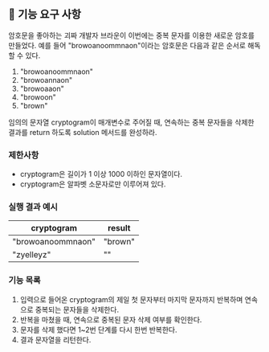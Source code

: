 ## 🚀 기능 요구 사항

암호문을 좋아하는 괴짜 개발자 브라운이 이번에는 중복 문자를 이용한 새로운 암호를 만들었다. 예를 들어 "browoanoommnaon"이라는 암호문은 다음과 같은 순서로 해독할 수 있다.

1. "browoanoommnaon"
2. "browoannaon"
3. "browoaaon"
4. "browoon"
5. "brown"

임의의 문자열 cryptogram이 매개변수로 주어질 때, 연속하는 중복 문자들을 삭제한 결과를 return 하도록 solution 메서드를 완성하라.

### 제한사항

- cryptogram은 길이가 1 이상 1000 이하인 문자열이다.
- cryptogram은 알파벳 소문자로만 이루어져 있다.

### 실행 결과 예시

| cryptogram | result |
| --- | --- |
| "browoanoommnaon" | "brown" |
| "zyelleyz" | "" |

### 기능 목록
1. 입력으로 들어온 cryptogram의 제일 첫 문자부터 마지막 문자까지 반복하며 연속으로 중복되는 문자들을 삭제한다.
2. 반복을 마쳤을 때, 연속으로 중복된 문자 삭제 여부를 확인한다.
3. 문자를 삭제 했다면 1~2번 단계를 다시 한번 반복한다.
4. 결과 문자열을 리턴한다.